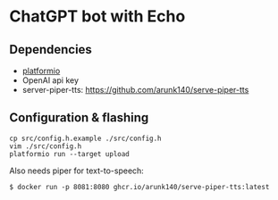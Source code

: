# ChatGPT bot with Echo

## Dependencies

- [platformio](https://platformio.org)
- OpenAI api key
- server-piper-tts: https://github.com/arunk140/serve-piper-tts

## Configuration & flashing

```
cp src/config.h.example ./src/config.h
vim ./src/config.h
platformio run --target upload
```

Also needs piper for text-to-speech:

```
$ docker run -p 8081:8080 ghcr.io/arunk140/serve-piper-tts:latest
```
